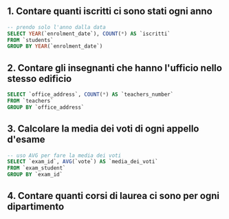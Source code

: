 ## 1. Contare quanti iscritti ci sono stati ogni anno
```sql
-- prendo solo l'anno dalla data
SELECT YEAR(`enrolment_date`), COUNT(*) AS `iscritti`
FROM `students`
GROUP BY YEAR(`enrolment_date`)
``` 

## 2. Contare gli insegnanti che hanno l'ufficio nello stesso edificio
```sql
SELECT `office_address`, COUNT(*) AS `teachers_number`
FROM `teachers`
GROUP BY `office_address`
``` 

## 3. Calcolare la media dei voti di ogni appello d'esame
```sql
-- uso AVG per fare la media dei voti
SELECT `exam_id`, AVG(`vote`) AS `media_dei_voti`
FROM `exam_student`
GROUP BY `exam_id`
``` 

## 4. Contare quanti corsi di laurea ci sono per ogni dipartimento
```sql

```